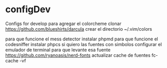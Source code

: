 # configDev
Configs for develop
para agregar el colorcheme clonar https://github.com/blueshirts/darcula
crear el directorio ~/.vim/colors

para que funcione el mess detector instalar phpmd 
para que funcione el codesniffer instalar phpcs
si quiero las fuentes con simbolos configurar el emulador de terminal para que levante esa fuente
https://github.com/ryanoasis/nerd-fonts 
actualizar cache de fuentes fc-cache -vf
